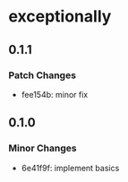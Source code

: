 # exceptionally

## 0.1.1

### Patch Changes

- fee154b: minor fix

## 0.1.0

### Minor Changes

- 6e41f9f: implement basics
